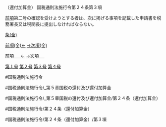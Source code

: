 （還付加算金）
国税通則法施行令第２４条第３項

[前項](国税通則法施行＿令＿第２４条第２項)第二号の確認を受けようとする者は、次に掲げる事項を記載した申請書を税務署長又は税関長に提出しなければならない。

[条(全)](国税通則法施行＿令＿第２４条_.md)

[前項(全)←](国税通則法施行＿令＿第２４条第２項_.md)    [→次項(全)](国税通則法施行＿令＿第２４条第４項_.md)

[前項 　 ←](国税通則法施行＿令＿第２４条第２項.md)    [→次項 　 ](国税通則法施行＿令＿第２４条第４項.md)

[第１号](国税通則法施行＿令＿第２４条第３項第１号.md)  [第２号](国税通則法施行＿令＿第２４条第３項第２号.md)  [第３号](国税通則法施行＿令＿第２４条第３項第３号.md)  [第４号](国税通則法施行＿令＿第２４条第３項第４号.md)  

#国税通則法施行令

#国税通則法施行令/_第５章国税の還付及び還付加算金

#国税通則法施行令/_第５章国税の還付及び還付加算金/第２４条（還付加算金）

#国税通則法施行令/第２４条（還付加算金）

#国税通則法施行令/第２４条（還付加算金）/第３項

